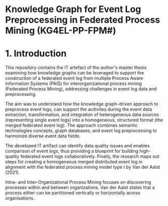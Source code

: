 # Knowledge Graph for Event Log Preprocessing in Federated Process Mining (KG4EL-PP-FPM#)
# 1. Introduction
This repository contains the IT artefact of the author's master thesis examining how knowledge graphs can be leveraged to support the construction of a federated event log from multiple Process Aware Information Systems (PAIS) for interorganizational process mining (Federated Process Mining), addressing challenges in event log data and preprocessing. 

The aim was to understand how the knowledge graph-driven approach to preprocess event logs, can support the acitivites during the event data extraction, transformation, and integration of heterogeneous data sources (representing single event logs) into a homogeneous, structured format (the merged federated event log). The approach combines semantic technologies concepts, graph databases, and event log preprocessing to harmonize diverse event data fields. 

The developed IT artifact can identify data quality issues and enables comparison of event logs, thus providing a blueprint for building high-quality federated event logs collaboratively. Finally, the research maps out steps for creating a homogeneous merged distributed event log in alignment with the federated process mining model type I by Van der Aalst (2021).

Intra- and Inter-Organizational Process Mining focuses on discovering processes within and between
organizations. Van der Aalst states that a process either can be partitioned vertically or horizontally across organisations.

